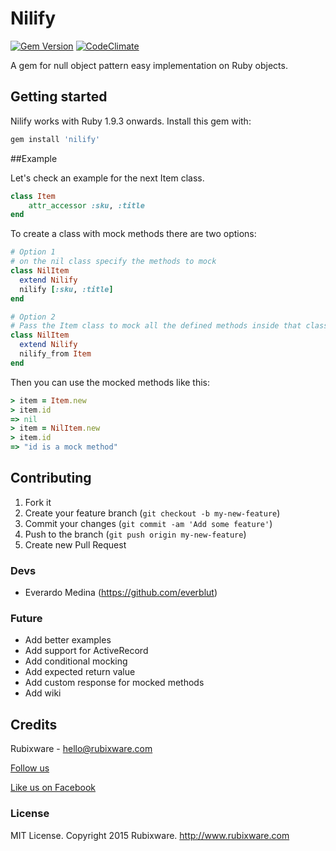 # Nilify
[![Gem Version](https://badge.fury.io/rb/nilify.svg)](http://badge.fury.io/rb/nilify)
[![CodeClimate](https://codeclimate.com/github/rubixware/nilify/badges/gpa.svg)](https://codeclimate.com/github/rubixware/nilify)


A gem for null object pattern easy implementation on Ruby objects.

## Getting started

Nilify works with Ruby 1.9.3 onwards. Install this gem with:

```ruby
gem install 'nilify'
```

##Example

Let's check an example for the next Item class.

```ruby
class Item
	attr_accessor :sku, :title
end
```

To create a class with mock methods there are two options:

```ruby
# Option 1
# on the nil class specify the methods to mock
class NilItem
  extend Nilify
  nilify [:sku, :title]
end

# Option 2
# Pass the Item class to mock all the defined methods inside that class.
class NilItem
  extend Nilify
  nilify_from Item
end
```

Then you can use the mocked methods like this:

```ruby
> item = Item.new
> item.id
=> nil
> item = NilItem.new
> item.id
=> "id is a mock method"
```


## Contributing

1. Fork it
2. Create your feature branch (`git checkout -b my-new-feature`)
3. Commit your changes (`git commit -am 'Add some feature'`)
4. Push to the branch (`git push origin my-new-feature`)
5. Create new Pull Request

### Devs

* Everardo Medina (https://github.com/everblut)

### Future

* Add better examples
* Add support for ActiveRecord
* Add conditional mocking
* Add expected return value
* Add custom response for mocked methods
* Add wiki


## Credits
Rubixware - hello@rubixware.com

[Follow us](http://twitter.com/rubixware "Follow us")


[Like us on Facebook](https://www.facebook.com/rubixware "Like us on Facebook")


### License

MIT License. Copyright 2015 Rubixware. http://www.rubixware.com
